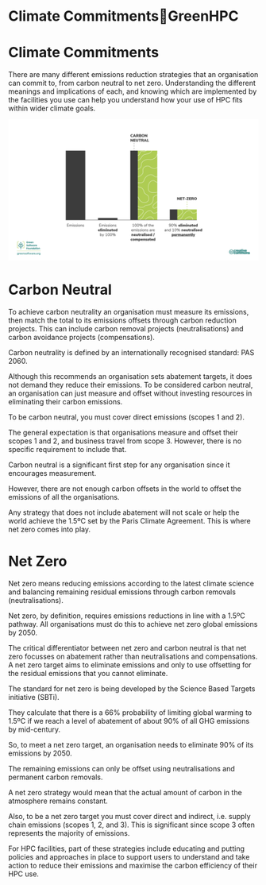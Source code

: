 # Climate CommitmentsGreenHPC

# Climate Commitments

There are many different emissions reduction strategies that an organisation can commit to\, from carbon neutral to net zero\. Understanding the different meanings and implications of each\, and knowing which are implemented by the facilities you use can help you understand how your use of HPC fits within wider climate goals\.

![](climate-commitments0.png)

# Carbon Neutral

To achieve carbon neutrality an organisation must measure its emissions\, then match the total to its emissions offsets through carbon reduction projects\. This can include carbon removal projects \(neutralisations\) and carbon avoidance projects \(compensations\)\.

Carbon neutrality is defined by an internationally recognised standard: PAS 2060\.

Although this recommends an organisation sets abatement targets\, it does not demand they reduce their emissions\. To be considered carbon neutral\, an organisation can just measure and offset without investing resources in eliminating their carbon emissions\.

To be carbon neutral\, you must cover direct emissions \(scopes 1 and 2\)\.

The general expectation is that organisations measure and offset their scopes 1 and 2\, and business travel from scope 3\. However\, there is no specific requirement to include that\.

Carbon neutral is a significant first step for any organisation since it encourages measurement\.

However\, there are not enough carbon offsets in the world to offset the emissions of all the organisations\.

Any strategy that does not include abatement will not scale or help the world achieve the 1\.5ºC set by the Paris Climate Agreement\. This is where net zero comes into play\.

# Net Zero

Net zero means reducing emissions according to the latest climate science and balancing remaining residual emissions through carbon removals \(neutralisations\)\.

Net zero\, by definition\, requires emissions reductions in line with a 1\.5ºC pathway\. All organisations must do this to achieve net zero global emissions by 2050\.

The critical differentiator between net zero and carbon neutral is that net zero focusses on abatement rather than neutralisations and compensations\. A net zero target aims to eliminate emissions and only to use offsetting for the residual emissions that you cannot eliminate\.

The standard for net zero is being developed by the Science Based Targets initiative \(SBTi\)\.

They calculate that there is a 66% probability of limiting global warming to 1\.5ºC if we reach a level of abatement of about 90% of all GHG emissions by mid\-century\.

So\, to meet a net zero target\, an organisation needs to eliminate 90% of its emissions by 2050\.

The remaining emissions can only be offset using neutralisations and permanent carbon removals\.

A net zero strategy would mean that the actual amount of carbon in the atmosphere remains constant\.

Also\, to be a net zero target you must cover direct and indirect\, i\.e\. supply chain emissions \(scopes 1\, 2\, and 3\)\. This is significant since scope 3 often represents the majority of emissions\.

For HPC facilities\, part of these strategies include educating and putting policies and approaches in place to support users to understand and take action to reduce their emissions and maximise the carbon efficiency of their HPC use\.

